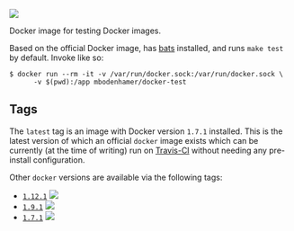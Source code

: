 [![](https://travis-ci.org/mbodenhamer/docker-docker-test.svg?branch=master)](https://travis-ci.org/mbodenhamer/docker-docker-test)

Docker image for testing Docker images.

Based on the official Docker image, has [bats](https://github.com/sstephenson/bats) installed, and runs `make test` by default. Invoke like so:

    $ docker run --rm -it -v /var/run/docker.sock:/var/run/docker.sock \
	      -v $(pwd):/app mbodenhamer/docker-test

Tags
----

The `latest` tag is an image with Docker version `1.7.1` installed. This is the latest version of which an official `docker` image exists which can be currently (at the time of writing) run on [Travis-CI](https://travis-ci.org/) without needing any pre-install configuration.

Other `docker` versions are available via the following tags:

* [`1.12.1`](https://github.com/mbodenhamer/docker-docker-test/tree/1.12.1) ![](https://travis-ci.org/mbodenhamer/docker-docker-test.svg?branch=1.12.1)
* [`1.9.1`](https://github.com/mbodenhamer/docker-docker-test/tree/1.9.1) ![](https://travis-ci.org/mbodenhamer/docker-docker-test.svg?branch=1.9.1)
* [`1.7.1`](https://github.com/mbodenhamer/docker-docker-test/tree/1.7.1) ![](https://travis-ci.org/mbodenhamer/docker-docker-test.svg?branch=1.7.1)
